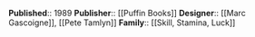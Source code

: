 **Published**:: 1989
**Publisher**:: [[Puffin Books]]
**Designer**:: [[Marc Gascoigne]], [[Pete Tamlyn]]
**Family**:: [[Skill, Stamina, Luck]]
